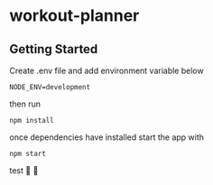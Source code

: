 # workout-planner

## Getting Started

Create .env file and add environment variable below
```
NODE_ENV=development
```

then run
```
npm install
```
once dependencies have installed start the app with
```
npm start
```
test
:rocket: :metal:

